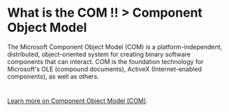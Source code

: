 # What is the COM !! > Component Object Model
The Microsoft Component Object Model (COM) is a platform-independent, distributed, object-oriented system for creating binary software components that can interact. COM is the foundation technology for Microsoft's OLE (compound documents), ActiveX (Internet-enabled components), as well as others.

#
#
[Learn more on Component Object Model (COM)](https://msdn.microsoft.com/en-us/library/windows/desktop/ms694363%28v=vs.85%29.aspx).
